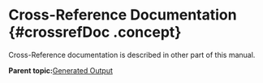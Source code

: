 # Cross-Reference Documentation {#crossrefDoc .concept}

Cross-Reference documentation is described in other part of this manual.

**Parent topic:**[Generated Output](../../../modules/nighthawk/output/index.md)

